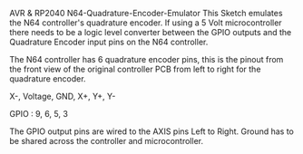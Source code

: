 AVR & RP2040 N64-Quadrature-Encoder-Emulator
This Sketch emulates the N64 controller's quadrature encoder. If using a 5 Volt microcontroller there needs to be a logic level converter between the GPIO outputs and the Quadrature Encoder input pins on the N64 controller. 

The N64 controller has 6 quadrature encoder pins, this is the pinout from the front view of the original controller PCB from left to right for the quadrature encoder. 

X-, Voltage, GND, X+, Y+, Y- 

GPIO : 9, 6, 5, 3

The GPIO output pins are wired to the AXIS pins Left to Right. Ground has to be shared across the controller and microcontroller.



